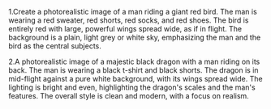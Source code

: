 1.Create a photorealistic image of a man riding a giant red bird. The man is wearing a red sweater, red shorts, red socks, and red shoes. 
The bird is entirely red with large, powerful wings spread wide, as if in flight. The background is a plain, light grey or white sky, emphasizing the man and the bird as the central subjects.

2.​A photorealistic image of a majestic black dragon with a man riding on its back. The man is wearing a black t-shirt and black shorts. 
The dragon is in mid-flight against a pure white background, with its wings spread wide. The lighting is bright and even, highlighting the dragon's scales and the man's features.
The overall style is clean and modern, with a focus on realism.
